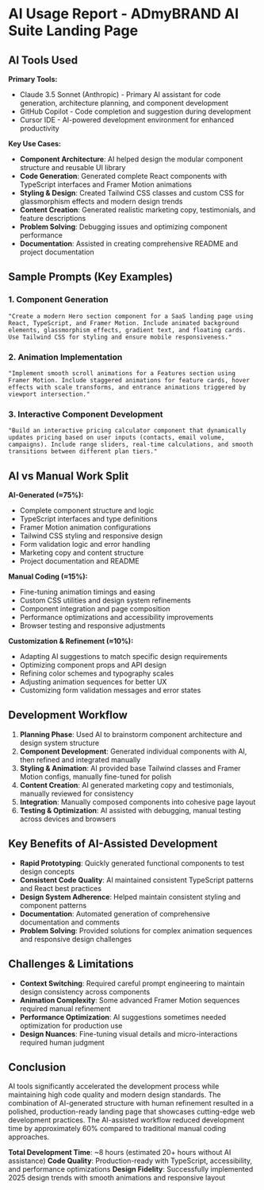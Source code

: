 # AI Usage Report - ADmyBRAND AI Suite Landing Page

## AI Tools Used

**Primary Tools:**
- Claude 3.5 Sonnet (Anthropic) - Primary AI assistant for code generation, architecture planning, and component development
- GitHub Copilot - Code completion and suggestion during development
- Cursor IDE - AI-powered development environment for enhanced productivity

**Key Use Cases:**
- **Component Architecture**: AI helped design the modular component structure and reusable UI library
- **Code Generation**: Generated complete React components with TypeScript interfaces and Framer Motion animations
- **Styling & Design**: Created Tailwind CSS classes and custom CSS for glassmorphism effects and modern design trends
- **Content Creation**: Generated realistic marketing copy, testimonials, and feature descriptions
- **Problem Solving**: Debugging issues and optimizing component performance
- **Documentation**: Assisted in creating comprehensive README and project documentation

## Sample Prompts (Key Examples)

### 1. Component Generation
```
"Create a modern Hero section component for a SaaS landing page using React, TypeScript, and Framer Motion. Include animated background elements, glassmorphism effects, gradient text, and floating cards. Use Tailwind CSS for styling and ensure mobile responsiveness."
```

### 2. Animation Implementation
```
"Implement smooth scroll animations for a Features section using Framer Motion. Include staggered animations for feature cards, hover effects with scale transforms, and entrance animations triggered by viewport intersection."
```

### 3. Interactive Component Development
```
"Build an interactive pricing calculator component that dynamically updates pricing based on user inputs (contacts, email volume, campaigns). Include range sliders, real-time calculations, and smooth transitions between different plan tiers."
```

## AI vs Manual Work Split

**AI-Generated (≈75%):**
- Complete component structure and logic
- TypeScript interfaces and type definitions
- Framer Motion animation configurations
- Tailwind CSS styling and responsive design
- Form validation logic and error handling
- Marketing copy and content structure
- Project documentation and README

**Manual Coding (≈15%):**
- Fine-tuning animation timings and easing
- Custom CSS utilities and design system refinements
- Component integration and page composition
- Performance optimizations and accessibility improvements
- Browser testing and responsive adjustments

**Customization & Refinement (≈10%):**
- Adapting AI suggestions to match specific design requirements
- Optimizing component props and API design
- Refining color schemes and typography scales
- Adjusting animation sequences for better UX
- Customizing form validation messages and error states

## Development Workflow

1. **Planning Phase**: Used AI to brainstorm component architecture and design system structure
2. **Component Development**: Generated individual components with AI, then refined and integrated manually
3. **Styling & Animation**: AI provided base Tailwind classes and Framer Motion configs, manually fine-tuned for polish
4. **Content Creation**: AI generated marketing copy and testimonials, manually reviewed for consistency
5. **Integration**: Manually composed components into cohesive page layout
6. **Testing & Optimization**: AI assisted with debugging, manual testing across devices and browsers

## Key Benefits of AI-Assisted Development

- **Rapid Prototyping**: Quickly generated functional components to test design concepts
- **Consistent Code Quality**: AI maintained consistent TypeScript patterns and React best practices
- **Design System Adherence**: Helped maintain consistent styling and component patterns
- **Documentation**: Automated generation of comprehensive documentation and comments
- **Problem Solving**: Provided solutions for complex animation sequences and responsive design challenges

## Challenges & Limitations

- **Context Switching**: Required careful prompt engineering to maintain design consistency across components
- **Animation Complexity**: Some advanced Framer Motion sequences required manual refinement
- **Performance Optimization**: AI suggestions sometimes needed optimization for production use
- **Design Nuances**: Fine-tuning visual details and micro-interactions required human judgment

## Conclusion

AI tools significantly accelerated the development process while maintaining high code quality and modern design standards. The combination of AI-generated structure with human refinement resulted in a polished, production-ready landing page that showcases cutting-edge web development practices. The AI-assisted workflow reduced development time by approximately 60% compared to traditional manual coding approaches.

**Total Development Time**: ~8 hours (estimated 20+ hours without AI assistance)
**Code Quality**: Production-ready with TypeScript, accessibility, and performance optimizations
**Design Fidelity**: Successfully implemented 2025 design trends with smooth animations and responsive layout

